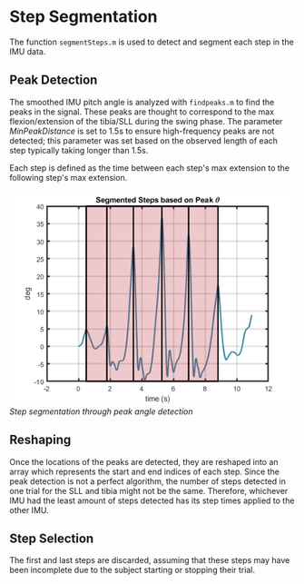 # Step Segmentation
The function ``segmentSteps.m`` is used to detect and segment each step in the IMU data. 

## Peak Detection
The smoothed IMU pitch angle is analyzed with ``findpeaks.m`` to find the peaks in the signal.
These peaks are thought to correspond to the max flexion/extension of the tibia/SLL during the swing phase. 
The parameter *MinPeakDistance* is set to 1.5s to ensure high-frequency peaks are not detected; this parameter was set based on the observed length of each step typically taking longer than 1.5s. 

Each step is defined as the time between each step's max extension to the following step's max extension. 

![segmented steps](./figs/S3C0T1R_Steps.png)
*Step segmentation through peak angle detection*

## Reshaping
Once the locations of the peaks are detected, they are reshaped into an array which represents the start and end indices of each step. 
Since the peak detection is not a perfect algorithm, the number of steps detected in one trial for the SLL and tibia might not be the same. 
Therefore, whichever IMU had the least amount of steps detected has its step times applied to the other IMU. 

## Step Selection

The first and last steps are discarded, assuming that these steps may have been incomplete due to the subject starting or stopping their trial. 